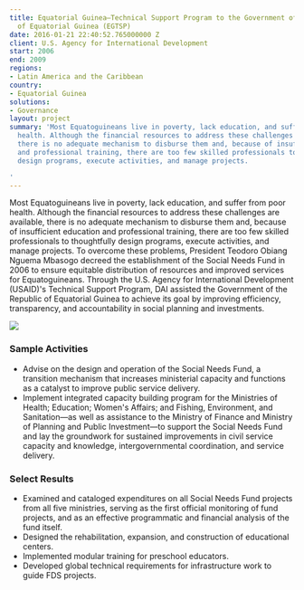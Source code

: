 ```yaml
---
title: Equatorial Guinea—Technical Support Program to the Government of the Republic
  of Equatorial Guinea (EGTSP)
date: 2016-01-21 22:40:52.765000000 Z
client: U.S. Agency for International Development
start: 2006
end: 2009
regions:
- Latin America and the Caribbean
country:
- Equatorial Guinea
solutions:
- Governance
layout: project
summary: 'Most Equatoguineans live in poverty, lack education, and suffer from poor
  health. Although the financial resources to address these challenges are available,
  there is no adequate mechanism to disburse them and, because of insufficient education
  and professional training, there are too few skilled professionals to thoughtfully
  design programs, execute activities, and manage projects.

'
---
```


Most Equatoguineans live in poverty, lack education, and suffer from poor health. Although the financial resources to address these challenges are available, there is no adequate mechanism to disburse them and, because of insufficient education and professional training, there are too few skilled professionals to thoughtfully design programs, execute activities, and manage projects. To overcome these problems, President Teodoro Obiang Nguema Mbasogo decreed the establishment of the Social Needs Fund in 2006 to ensure equitable distribution of resources and improved services for Equatoguineans. Through the U.S. Agency for International Development (USAID)'s Technical Support Program, DAI assisted the Government of the Republic of Equatorial Guinea to achieve its goal by improving efficiency, transparency, and accountability in social planning and investments.

![][1]

###  Sample Activities

* Advise on the design and operation of the Social Needs Fund, a transition mechanism that increases ministerial capacity and functions as a catalyst to improve public service delivery.
* Implement integrated capacity building program for the Ministries of Health; Education; Women's Affairs; and Fishing, Environment, and Sanitation—as well as assistance to the Ministry of Finance and Ministry of Planning and Public Investment—to support the Social Needs Fund and lay the groundwork for sustained improvements in civil service capacity and knowledge, intergovernmental coordination, and service delivery.

###  Select Results

* Examined and cataloged expenditures on all Social Needs Fund projects from all five ministries, serving as the first official monitoring of fund projects, and as an effective programmatic and financial analysis of the fund itself.
* Designed the rehabilitation, expansion, and construction of educational centers.
* Implemented modular training for preschool educators.
* Developed global technical requirements for infrastructure work to guide FDS projects.

[1]: https://assetify-dai.com/projects/EGTSP.jpg
